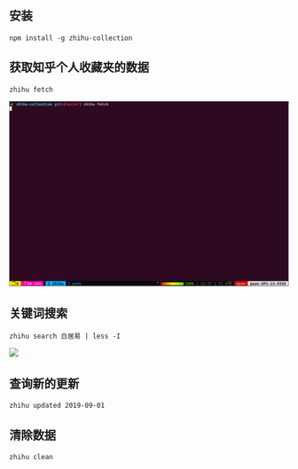 ## 安装

```
npm install -g zhihu-collection
```


## 获取知乎个人收藏夹的数据

```
zhihu fetch
```

![](https://github.com/quanxiaoxiao/zhihu-collection/blob/master/static/fetch.gif?raw=true)


## 关键词搜索

```
zhihu search 白居易 | less -I
```

![](https://github.com/quanxiaoxiao/zhihu-collection/blob/master/static/search.gif?raw=true)


## 查询新的更新

```
zhihu updated 2019-09-01
```

## 清除数据

```
zhihu clean
```
